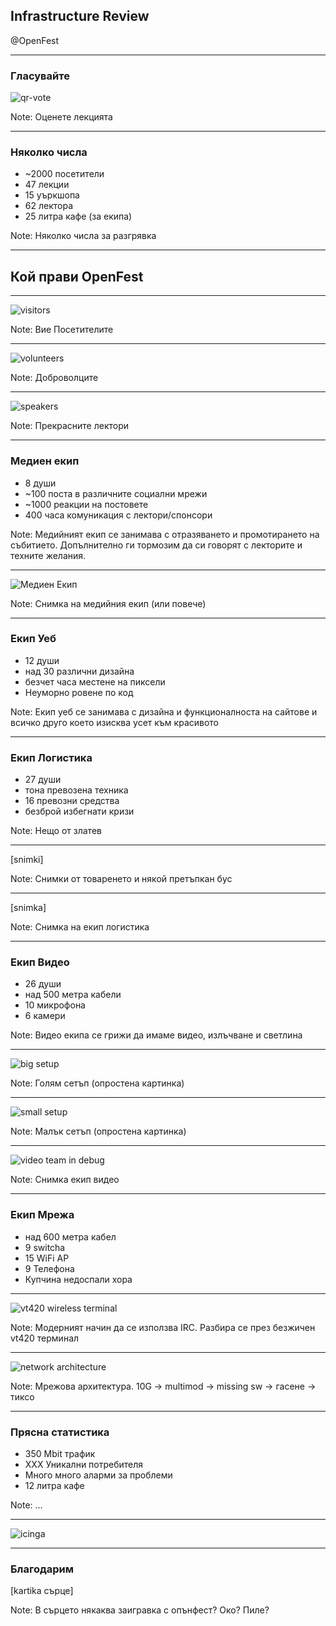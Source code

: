 ## Infrastructure Review

@OpenFest

---

### Гласувайте

![qr-vote][qr-vote]

[qr-vote]: images/misc/feedback_qr_code.svg

Note: Оценете лекцията

---

### Няколко числа

 * ~2000 посетители
 * 47 лекции
 * 15 уъркшопа
 * 62 лектора
 * 25 литра кафе (за екипа)

Note: Няколко числа за разгрявка

---

## Кой прави OpenFest

---

![visitors][visitors]

[visitors]: images/misc/IMG_20191102_101410.jpg

Note: Вие Посетителите

---

![volunteers][volunteers]

[volunteers]: images/misc/team1.jpg

Note: Доброволците

---

![speakers][speakers]

[speakers]: images/misc/speakers.jpg

Note: Прекрасните лектори

---

### Медиен екип

 * 8 души
 * ~100 поста в различните социални мрежи
 * ~1000 реакции на постовете
 * 400 часа комуникация с лектори/спонсори

Note: Медийният екип се занимава с отразяването и промотирането на събитието. Допълнително ги тормозим да си говорят с лекторите и техните желания.

---

![Медиен Екип][media-team]

[media-team]: images/media-team/01.jpg

Note: Снимка на медийния екип (или повече)

---

### Екип Уеб

 * 12 души
 * над 30 различни дизайна
 * безчет часа местене на пиксели
 * Неуморно ровене по код

Note: Екип уеб се занимава с дизайна и функционалноста на сайтове и всичко друго което изисква усет към красивото

---

### Екип Логистика

 * 27 души
 * тона превозена техника
 * 16 превозни средства
 * безброй избегнати кризи

Note: Нещо от златев

---

[snimki]

Note: Снимки от товаренето и някой претъпкан бус

---

[snimka]

Note: Снимка на екип логистика

---

### Екип Видео

 * 26 души
 * над 500 метра кабели
 * 10 микрофона
 * 6 камери

Note: Видео екипа се грижи да имаме видео, излъчване и светлина

---

![big setup][big-setup]

[big-setup]: images/video-team/big-setup.png

Note: Голям сетъп (опростена картинка)

---

![small setup][small-setup]

[small-setup]: images/video-team/small-setup.png

Note: Малък сетъп (опростена картинка)

---

![video team in debug][video-team-debugging]

[video-team-debugging]: images/video-team/DSC_0025.JPG

Note: Снимка екип видео

---

### Екип Мрежа

 * над 600 метра кабел
 * 9 switcha
 * 15 WiFi AP
 * 9 Телефона
 * Купчина недоспали хора

---

![vt420 wireless terminal][vt420-irc-terminal]

[vt420-irc-terminal]: images/network/vt420irc-crop.jpg

Note: Модерният начин да се използва IRC. Разбира се през безжичен vt420 терминал

---

![network architecture][simplified-network]

[simplified-network]: images/network/simplified-diagram.png

Note: Мрежова архитектура. 10G -> multimod -> missing sw -> гасене -> тиксо

---

### Прясна статистика

 * 350 Mbit трафик
 * XXX Уникални потребителя
 * Много много аларми за проблеми
 * 12 литра кафе

Note: ...

---

![icinga][icinga]

[icinga]: images/network/monitoring-icinga.png

---

### Благодарим
[kartika сърце]

Note: В сърцето някаква заигравка с опънфест? Око? Пиле?

